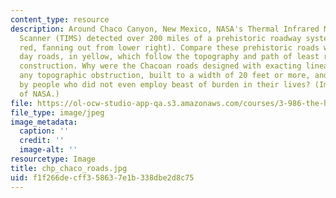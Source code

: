 ```yaml
---
content_type: resource
description: Around Chaco Canyon, New Mexico, NASA's Thermal Infrared Multispectral
  Scanner (TIMS) detected over 200 miles of a prehistoric roadway system (shown in
  red, fanning out from lower right). Compare these prehistoric roads with the current
  day roads, in yellow, which follow the topography and path of least resistance in
  construction. Why were the Chacoan roads designed with exacting linearity, surmounting
  any topographic obstruction, built to a width of 20 feet or more, and constructed
  by people who did not even employ beast of burden in their lives? (Image courtesy
  of NASA.)
file: https://ol-ocw-studio-app-qa.s3.amazonaws.com/courses/3-986-the-human-past-introduction-to-archaeology-fall-2006/f1f266decff358637e1b338dbe2d8c75_chp_chaco_roads.jpg
file_type: image/jpeg
image_metadata:
  caption: ''
  credit: ''
  image-alt: ''
resourcetype: Image
title: chp_chaco_roads.jpg
uid: f1f266de-cff3-5863-7e1b-338dbe2d8c75
---
```

